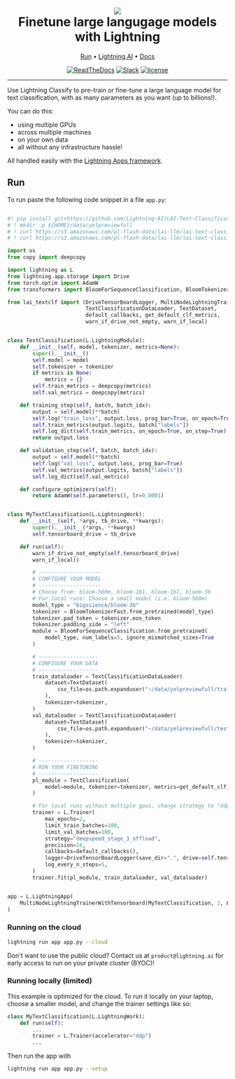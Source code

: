 <div align="center">
    <h1>
        <img src="https://lightningaidev.wpengine.com/wp-content/uploads/2022/11/Asset-54-15.png">
        <br>
        Finetune large langugage models with Lightning
        </br>
    </h1>

<div align="center">

<p align="center">
  <a href="#run">Run</a> •
  <a href="https://www.lightning.ai/">Lightning AI</a> •
  <a href="https://lightning.ai/lightning-docs/">Docs</a>
</p>

[![ReadTheDocs](https://readthedocs.org/projects/pytorch-lightning/badge/?version=stable)](https://lightning.ai/lightning-docs/)
[![Slack](https://img.shields.io/badge/slack-chat-green.svg?logo=slack)](https://www.pytorchlightning.ai/community)
[![license](https://img.shields.io/badge/License-Apache%202.0-blue.svg)](https://github.com/Lightning-AI/lightning/blob/master/LICENSE)

</div>
</div>

______________________________________________________________________

Use Lightning Classify to pre-train or fine-tune a large language model for text classification, 
with as many parameters as you want (up to billions!). 

You can do this:
* using multiple GPUs
* across multiple machines
* on your own data
* all without any infrastructure hassle! 

All handled easily with the [Lightning Apps framework](https://lightning.ai/lightning-docs/).

## Run

To run paste the following code snippet in a file `app.py`:

```python

#! pip install git+https://github.com/Lightning-AI/LAI-Text-Classification-Component
# ! mkdir -p ${HOME}/data/yelpreviewfull
# ! curl https://s3.amazonaws.com/pl-flash-data/lai-llm/lai-text-classification/datasets/Yelp/datasets/YelpReviewFull/yelp_review_full_csv/train.csv -o ${HOME}/data/yelpreviewfull/train.csv
# ! curl https://s3.amazonaws.com/pl-flash-data/lai-llm/lai-text-classification/datasets/Yelp/datasets/YelpReviewFull/yelp_review_full_csv/test.csv -o ${HOME}/data/yelpreviewfull/test.csv

import os
from copy import deepcopy

import lightning as L
from lightning.app.storage import Drive
from torch.optim import AdamW
from transformers import BloomForSequenceClassification, BloomTokenizerFast

from lai_textclf import (DriveTensorBoardLogger, MultiNodeLightningTrainerWithTensorboard,
                         TextClassificationDataLoader, TextDataset,
                         default_callbacks, get_default_clf_metrics,
                         warn_if_drive_not_empty, warn_if_local)


class TextClassification(L.LightningModule):
    def __init__(self, model, tokenizer, metrics=None):
        super().__init__()
        self.model = model
        self.tokenizer = tokenizer
        if metrics is None:
            metrics = {}
        self.train_metrics = deepcopy(metrics)
        self.val_metrics = deepcopy(metrics)

    def training_step(self, batch, batch_idx):
        output = self.model(**batch)
        self.log("train_loss", output.loss, prog_bar=True, on_epoch=True, on_step=True)
        self.train_metrics(output.logits, batch["labels"])
        self.log_dict(self.train_metrics, on_epoch=True, on_step=True)
        return output.loss

    def validation_step(self, batch, batch_idx):
        output = self.model(**batch)
        self.log("val_loss", output.loss, prog_bar=True)
        self.val_metrics(output.logits, batch["labels"])
        self.log_dict(self.val_metrics)

    def configure_optimizers(self):
        return AdamW(self.parameters(), lr=0.0001)


class MyTextClassification(L.LightningWork):
    def __init__(self, *args, tb_drive, **kwargs):
        super().__init__(*args, **kwargs)
        self.tensorboard_drive = tb_drive

    def run(self):
        warn_if_drive_not_empty(self.tensorboard_drive)
        warn_if_local()

        # --------------------
        # CONFIGURE YOUR MODEL
        # --------------------
        # Choose from: bloom-560m, bloom-1b1, bloom-1b7, bloom-3b
        # For local runs: Choose a small model (i.e. bloom-560m)
        model_type = "bigscience/bloom-3b"
        tokenizer = BloomTokenizerFast.from_pretrained(model_type)
        tokenizer.pad_token = tokenizer.eos_token
        tokenizer.padding_side = "left"
        module = BloomForSequenceClassification.from_pretrained(
            model_type, num_labels=5, ignore_mismatched_sizes=True
        )

        # -------------------
        # CONFIGURE YOUR DATA
        # -------------------
        train_dataloader = TextClassificationDataLoader(
            dataset=TextDataset(
                csv_file=os.path.expanduser("~/data/yelpreviewfull/train.csv")
            ),
            tokenizer=tokenizer,
        )
        val_dataloader = TextClassificationDataLoader(
            dataset=TextDataset(
                csv_file=os.path.expanduser("~/data/yelpreviewfull/test.csv")
            ),
            tokenizer=tokenizer,
        )

        # -------------------
        # RUN YOUR FINETUNING
        # -------------------
        pl_module = TextClassification(
            model=module, tokenizer=tokenizer, metrics=get_default_clf_metrics(5)
        )

        # For local runs without multiple gpus, change strategy to "ddp"
        trainer = L.Trainer(
            max_epochs=2,
            limit_train_batches=100,
            limit_val_batches=100,
            strategy="deepspeed_stage_3_offload",
            precision=16,
            callbacks=default_callbacks(),
            logger=DriveTensorBoardLogger(save_dir=".", drive=self.tensorboard_drive),
            log_every_n_steps=5,
        )
        trainer.fit(pl_module, train_dataloader, val_dataloader)


app = L.LightningApp(
    MultiNodeLightningTrainerWithTensorboard(MyTextClassification, 2, L.CloudCompute("gpu-fast-multi", disk_size=50))
)

```

### Running on the cloud

```bash
lightning run app app.py --cloud
```

Don't want to use the public cloud? Contact us at `product@lightning.ai` for early access to run on your private cluster (BYOC)!


### Running locally (limited)
This example is optimized for the cloud. To run it locally on your laptop, choose a smaller model, and change the trainer settings like so:

```python
class MyTextClassification(L.LightningWork):
    def run(self):
        ...
        trainer = L.Trainer(accelerator="ddp")
        ...
```
Then run the app with 

```bash
lightning run app app.py --setup
```


